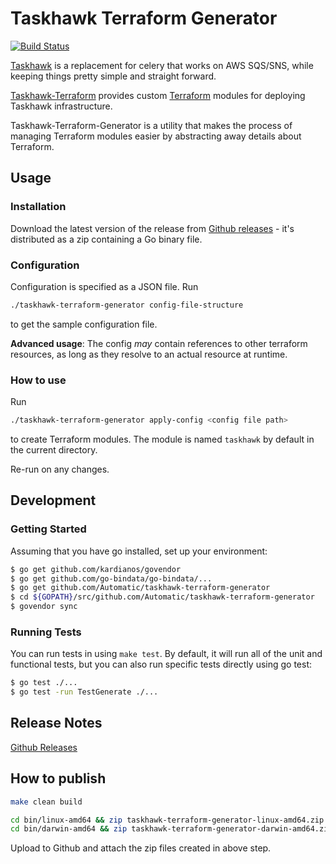 # Taskhawk Terraform Generator

[![Build Status](https://travis-ci.org/Automatic/taskhawk-terraform-generator.svg?branch=master)](https://travis-ci.org/Automatic/taskhawk-terraform-generator)

[Taskhawk](https://github.com/Automatic/taskhawk) is a replacement for celery that works on AWS SQS/SNS, while
keeping things pretty simple and straight forward. 

[Taskhawk-Terraform](https://github.com/Automatic/taskhawk-terraform) provides custom [Terraform](https://www.terraform.io/) modules for deploying Taskhawk infrastructure.

Taskhawk-Terraform-Generator is a utility that makes the process of managing Terraform modules easier by abstracting 
away details about Terraform.

## Usage 

### Installation

Download the latest version of the release from [Github releases](https://github.com/Automatic/taskhawk-terraform-generator/releases) - 
it's distributed as a zip containing a Go binary file.

### Configuration

Configuration is specified as a JSON file. Run 

```sh
./taskhawk-terraform-generator config-file-structure
```

to get the sample configuration file.

**Advanced usage**: The config *may* contain references to other terraform resources, as long as they resolve to 
an actual resource at runtime. 

### How to use

Run 

```sh
./taskhawk-terraform-generator apply-config <config file path>
```

to create Terraform modules. The module is named `taskhawk` by default in the current directory.

Re-run on any changes.

## Development

### Getting Started

Assuming that you have go installed, set up your environment:

```sh
$ go get github.com/kardianos/govendor
$ go get github.com/go-bindata/go-bindata/...
$ go get github.com/Automatic/taskhawk-terraform-generator
$ cd ${GOPATH}/src/github.com/Automatic/taskhawk-terraform-generator
$ govendor sync
```

### Running Tests

You can run tests in using ``make test``. By default, it will run all of the unit and functional tests, but you can 
also run specific tests directly using go test:

```sh
$ go test ./...
$ go test -run TestGenerate ./...
```

## Release Notes

[Github Releases](https://github.com/Automatic/taskhawk-terraform-generator/releases)

## How to publish


```sh
make clean build

cd bin/linux-amd64 && zip taskhawk-terraform-generator-linux-amd64.zip taskhawk-terraform-generator; cd -
cd bin/darwin-amd64 && zip taskhawk-terraform-generator-darwin-amd64.zip taskhawk-terraform-generator; cd -
```

Upload to Github and attach the zip files created in above step.
